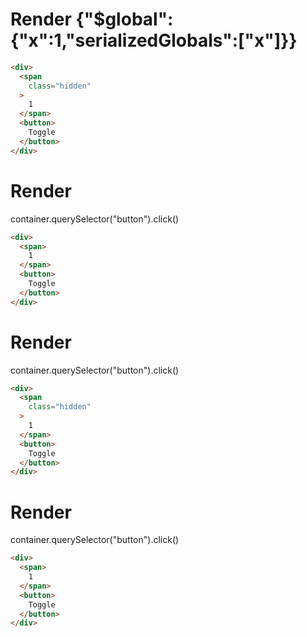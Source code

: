 # Render {"$global":{"x":1,"serializedGlobals":["x"]}}
```html
<div>
  <span
    class="hidden"
  >
    1
  </span>
  <button>
    Toggle
  </button>
</div>
```


# Render 
container.querySelector("button").click()

```html
<div>
  <span>
    1
  </span>
  <button>
    Toggle
  </button>
</div>
```


# Render 
container.querySelector("button").click()

```html
<div>
  <span
    class="hidden"
  >
    1
  </span>
  <button>
    Toggle
  </button>
</div>
```


# Render 
container.querySelector("button").click()

```html
<div>
  <span>
    1
  </span>
  <button>
    Toggle
  </button>
</div>
```